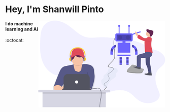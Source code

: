 # __Hey, I'm Shanwill Pinto__
<img src="profile.svg" width="400" align="right">
<h4>I do machine learning and Ai</h4> :octocat:
